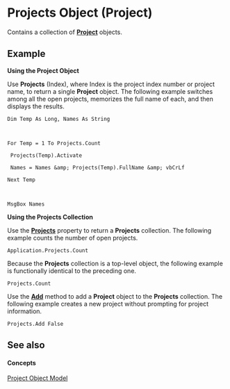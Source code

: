 
# Projects Object (Project)

Contains a collection of **[Project](855c1ad9-0e84-f274-9e0e-2424e7cab447.md)** objects.


## Example

 **Using the Project Object**

Use  **Projects** (Index), where Index is the project index number or project name, to return a single **Project** object. The following example switches among all the open projects, memorizes the full name of each, and then displays the results.




```
Dim Temp As Long, Names As String 

 

For Temp = 1 To Projects.Count 

 Projects(Temp).Activate 

 Names = Names &amp; Projects(Temp).FullName &amp; vbCrLf 

Next Temp 

 

MsgBox Names
```

 **Using the Projects Collection**

Use the  **[Projects](792b7334-a424-abe1-287e-285d3ab362c7.md)** property to return a **Projects** collection. The following example counts the number of open projects.




```
Application.Projects.Count
```

Because the  **Projects** collection is a top-level object, the following example is functionally identical to the preceding one.




```
Projects.Count
```

Use the  **[Add](51629c33-1521-bfee-edf7-bed792d393c1.md)** method to add a **Project** object to the **Projects** collection. The following example creates a new project without prompting for project information.




```
Projects.Add False
```


## See also


#### Concepts


[Project Object Model](900b167b-88ec-ea88-15b7-27bb90c22ac6.md)